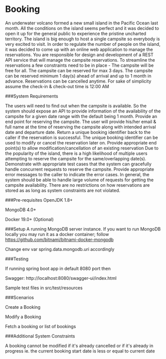 # Booking

An underwater volcano formed a new small island in the Pacific Ocean last month. All the conditions on the island seems perfect and it was decided to open it up for the general public to experience the pristine uncharted territory. 
The island is big enough to host a single campsite so everybody is very excited to visit. In order to regulate the number of people on the island, it was decided to come up with an online web application to manage the reservations. You are responsible for design and development of a REST API service that will manage the campsite reservations. 
To streamline the reservations a few constraints need to be in place - 
The campsite will be free for all. 
The campsite can be reserved for max 3 days. 
The campsite can be reserved minimum 1 day(s) ahead of arrival and up to 1 month in advance. 
Reservations can be cancelled anytime. 
For sake of simplicity assume the check-in & check-out time is 12:00 AM 


###System Requirements 

The users will need to find out when the campsite is available. So the system should expose an API to provide information of the availability of the campsite for a given date range with the default being 1 month. 
Provide an end point for reserving the campsite. The user will provide his/her email & full name at the time of reserving the campsite along with intended arrival date and departure date. Return a unique booking identifier back to the caller if the reservation is successful. The unique booking identifier can be used to modify or cancel the reservation later on. Provide appropriate end point(s) to allow modification/cancellation of an existing reservation 
Due to the popularity of the island, there is a high likelihood of multiple users attempting to reserve the campsite for the same/overlapping date(s). Demonstrate with appropriate test cases that the system can gracefully handle concurrent requests to reserve the campsite. Provide appropriate error messages to the caller to indicate the error cases. 
In general, the system should be able to handle large volume of requests for getting the campsite availability. 
There are no restrictions on how reservations are stored as as long as system constraints are not violated.

###Pre-requisites
OpenJDK 1.8+

MongoDB 4.0+

Docker 19.0+ (Optional)

###Setup
A running MongoDB server instance. If you want to run MongoDB locally you may run it as a docker container; follow https://github.com/bitnami/bitnami-docker-mongodb

Change env var spring.data.mongodb.uri accordingly


###Testing

If running spring boot app in default 8080 port then

Swagger: http://localhost:8080/swagger-ui/index.html

Sample test files in src/test/resources

###Scenarios

Create a Booking

Modify a Booking

Fetch a booking or list of bookings

###Additional System Constraints

A booking cannot be modified if it's already cancelled or if it's already in progress ie. the current booking start date is less or equal to current date